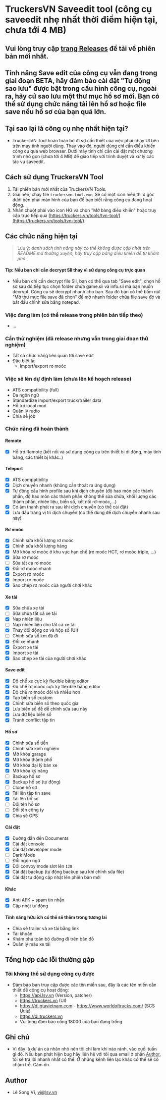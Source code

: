 # TruckersVN Saveedit tool (công cụ saveedit nhẹ nhất thời điểm hiện tại, chưa tới 4 MB)

## Vui lòng truy cập [trang Releases](https://github.com/lesongvi/truckersvn-saveedit-tool/releases) để tải về phiên bản mới nhất.

## Tính năng Save edit của công cụ vẫn đang trong giai đoạn BETA, hãy đảm bảo cài đặt "Tự động sao lưu" được bật trong cấu hình công cụ, ngoài ra, hãy cứ sao lưu một thư mục hồ sơ mới. Bạn có thể sử dụng chức năng tải lên hồ sơ hoặc file save nếu hồ sơ của bạn quá lớn.

## Tại sao lại là công cụ nhẹ nhất hiện tại?

- TruckersVN Tool hoàn toàn bỏ đi sự cần thiết của việc phải chạy UI bên trên máy tính người dùng. Thay vào đó, người dùng chỉ cần điều khiển công cụ qua web browser. Dưới máy tính chỉ cần cài đặt một chương trình nhỏ gọn (chưa tới 4 MB) để giao tiếp với trình duyệt và xử lý các tác vụ saveedit.

## Cách sử dụng TruckersVN Tool

1. Tải phiên bản mới nhất của TruckersVN Tools.
2. Giải nén, chạy file `truckersvn-tool.exe`. Sẽ có một icon hiển thị ở góc dưới bên phải màn hình của bạn để bạn biết rằng công cụ đang hoạt động.
3. Nhấn chuột phải vào icon HG và chọn "Mở bảng điều khiển" hoặc truy cập trực tiếp qua [https://truckers.vn/tools/tvn-tool/](https://truckers.vn/tools/tvn-tool/).

## Các chức năng hiện tại

> Lưu ý: _danh sách tính năng này có thể không được cập nhật trên README.md thường xuyên, hãy truy cập bảng điều khiển để tự khám phá_

#### Tip: Nếu bạn chỉ cần decrypt SII thay vì sử dụng công cụ trực quan

- Nếu bạn chỉ cần decrypt file SII, bạn có thể qua tab "Save edit", chọn hồ sơ sau đó tiếp tục chọn folder chứa game.sii và info.sii mà bạn muốn decrypt. Công cụ sẽ decrypt nhanh cho bạn. Sau đó bạn có thể bấm nút "Mở thư mục file save đã chọn" để mở nhanh folder chứa file save đó và bắt đầu chỉnh sửa bằng notepad.

### Việc đang làm (có thể release trong phiên bản tiếp theo)
- ...

### Cần thử nghiệm (đã release nhưng vẫn trong giai đoạn thử nghiệm)

- Tất cả chức năng liên quan tới save edit
- Đặc biệt là:
  - Import/export rơ moóc
### Việc sẽ lên dự định làm (chưa lên kế hoạch release)

- ATS compatibility (full)
- Đa ngôn ngữ
- Standardize import/export truck/trailer data
- Hỗ trợ local mod
- Quản lý radio
- Chia sẻ job

### Chức năng đã hoàn thành

#### Remote

- [x] Hỗ trợ Remote (kết nối và sử dụng công cụ trên thiết bị di động, máy tính bảng, các thiết bị khác..)

#### Teleport

- [x] ATS compatibility
- [x] Dịch chuyển nhanh (không cần thoát ra ứng dụng)
- [x] Tự động cấu hình profile sau khi dịch chuyển (độ hao mòn các thành phần, độ hao mòn các thành phần không thể sửa chữa, khối lượng các thành phần, nhiên liệu, biển số, kết nối rơ-moóc,...)
- [x] Có âm thanh phát ra sau khi dịch chuyển (có thể cài đặt)
- [x] Lưu dấu trang vị trí dịch chuyển (có thể dùng để dịch chuyển nhanh sau này)

#### Rơ moóc

- [x] Chỉnh sửa khối lượng rơ moóc
- [x] Chỉnh sửa khối lượng hàng
- [x] Mở khóa rơ moóc ở khu vực hạn chế (rơ moóc HCT, rơ moóc triple, ...)
- [x] Sửa rơ moóc
- [ ] Sửa tất cả rơ moóc
- [x] Đổi rơ moóc nhanh
- [x] Export rơ moóc
- [x] Import rơ moóc
- [x] Sao chép rơ moóc của người chơi khác

#### Xe tải

- [x] Sửa chữa xe tải
- [ ] Sửa chữa tất cả xe tải
- [x] Nạp nhiên liệu
- [ ] Nạp nhiên liệu cho tất cả xe tải
- [x] Thay đổi động cơ và hộp số (UI)
- [ ] Chỉnh sửa số km đã đi
- [x] Đổi xe nhanh
- [x] Export xe tải
- [x] Import xe tải
- [x] Sao chép xe tải của người chơi khác

#### Save edit

- [x] Độ chế xe cực kỳ flexible bằng editor
- [x] Độ chế rơ moóc cực kỳ flexible bằng editor
- [x] Độ chế rơ moóc đôi và nhiều hơn
- [x] Tạo biển số custom
- [x] Chỉnh sửa biển số theo quốc gia
- [x] Lưu biển số để dễ chỉnh sửa sau này
- [x] Lưu dữ liệu biển số
- [x] Tránh conflict tập tin

#### Hồ sơ

- [x] Chỉnh sửa số tiền
- [x] Chỉnh sửa kinh nghiệm
- [x] Mở khóa garage
- [x] Mở khóa thành phố
- [x] Mở khóa đại lý bán xe
- [x] Mở khóa kỹ năng
- [ ] Backup hồ sơ
- [x] Backup hồ sơ (tự động)
- [ ] Clone hồ sơ
- [x] Tải lên tập tin save
- [x] Tải lên hồ sơ
- [ ] Đổi tên hồ sơ
- [ ] Đổi tên công ty
- [x] Chia sẻ GPS

#### Cài đặt

- [x] Đường dẫn đến Documents
- [x] Cài đặt console
- [x] Cài đặt developer mode
- [ ] Dark Mode
- [ ] Đổi ngôn ngữ
- [x] Đổi convoy mode slot lên `128`
- [x] Cài đặt backup (tự động backup sau khi chỉnh sửa file)
- [x] Cài đặt tự động cập nhật lên phiên bản mới

#### Khác
- [x] Anti AFK + spam tin nhắn
- [x] Cập nhật tự động

#### Tính năng hữu ích có thể sẽ thêm trong tương lai

- Chia sẻ trailer và xe tải bằng link
- Tài khoản
- Khám phá toàn bộ đường đi trên bản đồ
- Quản lý màu xe tải

<!--<img alt="image" src="https://github.com/user-attachments/assets/10049bb6-5980-4936-967d-fd1c1d1ccd20" width="30%" />

<img alt="image" src="https://github.com/user-attachments/assets/d03da7b9-f803-4407-920e-e079685f77a8" width="30%" />

<img alt="image" src="https://github.com/user-attachments/assets/118c8910-8a60-48ac-9208-67daaf01e781" width="30%" />-->

## Tổng hợp các lỗi thường gặp
### Tôi không thể sử dụng công cụ được
- Đảm bảo bạn truy cập được các tên miền sau, đây là các tên miền cần thiết để công cụ hoạt động:
  - https://api.lsv.vn (Version, patcher)
  - https://truckers.vn (UI)
  - https://dl.gtavietnam.com - https://www.worldoftrucks.com/ (SCS Utils)
  - https://dl.truckers.vn
  - Vui lòng đảm bảo cổng 18000 của bạn đang trống

## Ghi chú

- Vì đây là dự án cá nhân nhỏ nên tôi chỉ làm khi nào rảnh, vào cuối tuần gì đó. Nếu bạn phát hiện bug hãy liên hệ với tôi qua email ở phần [Author](#author), tôi sẽ trả lời nhanh nhất có thể. Ở những kênh liên lạc khác có thể sẽ có chậm trễ. Cảm ơn.

## Author

- Lê Song Vĩ, <vi@lsv.vn>
